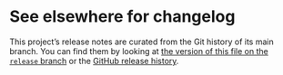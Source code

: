 # See elsewhere for changelog

This project’s release notes are curated from the Git history of its main
branch. You can find them by looking at [the version of this file on the
`release` branch][branch] or the [GitHub release history][gh-releases].

[branch]: https://github.com/tectonic-typesetting/tectonic/blob/release/xdv/CHANGELOG.md
[gh-releases]: https://github.com/tectonic-typesetting/tectonic/releases
